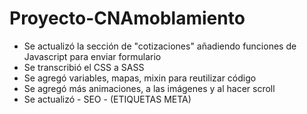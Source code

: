 # Proyecto-CNAmoblamiento

* Se actualizó la sección de "cotizaciones" añadiendo funciones de Javascript para enviar formulario
* Se transcribió el CSS a SASS
* Se agregó variables, mapas, mixin para reutilizar código
* Se agregó más animaciones, a las imágenes y al hacer scroll 
* Se actualizó - SEO - (ETIQUETAS META)
